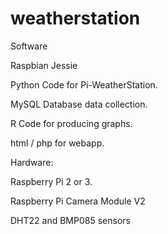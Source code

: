 # weatherstation
Software

Raspbian Jessie

Python Code for Pi-WeatherStation.

MySQL Database data collection.

R Code for producing graphs.

html / php for webapp.

Hardware:

Raspberry Pi 2 or 3.

Raspberry Pi Camera Module V2

DHT22 and BMP085 sensors
